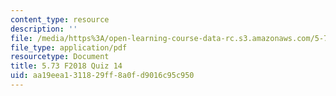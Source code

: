 ```yaml
---
content_type: resource
description: ''
file: /media/https%3A/open-learning-course-data-rc.s3.amazonaws.com/5-73-quantum-mechanics-i-fall-2018/aa19eea1311829ff8a0fd9016c95c950_MIT5_73F18_quiz14.pdf
file_type: application/pdf
resourcetype: Document
title: 5.73 F2018 Quiz 14
uid: aa19eea1-3118-29ff-8a0f-d9016c95c950
---
```

